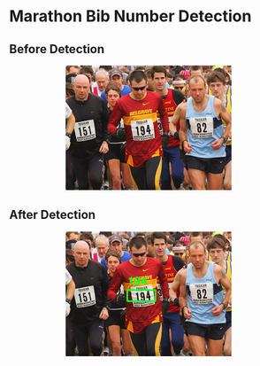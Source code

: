 # Marathon Bib Number Detection

## Before Detection

<p align="center">
<img src="https://github.com/Balajisivakumar92/100_DAYS_OF_ML_CHALLENGE/blob/master/ML%20code-s/MarathonBibNumberDetection/img1.jpg">
</p>

## After Detection

<p align="center">
<img src="https://github.com/Balajisivakumar92/100_DAYS_OF_ML_CHALLENGE/blob/master/ML%20code-s/MarathonBibNumberDetection/Detected1.png">
</p>
